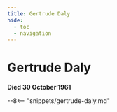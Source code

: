 ```yaml
---
title: Gertrude Daly
hide:
  - toc
  - navigation 
---
```


# Gertrude Daly

**Died 30 October 1961**

--8<-- "snippets/gertrude-daly.md"
